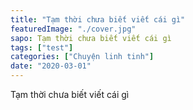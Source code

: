 ```yaml
---
title: "Tạm thời chưa biết viết cái gì"
featuredImage: "./cover.jpg"
sapo: Tạm thời chưa biết viết cái gì
tags: ["test"]
categories: ["Chuyện linh tinh"]
date: "2020-03-01"
---
```


Tạm thời chưa biết viết cái gì
